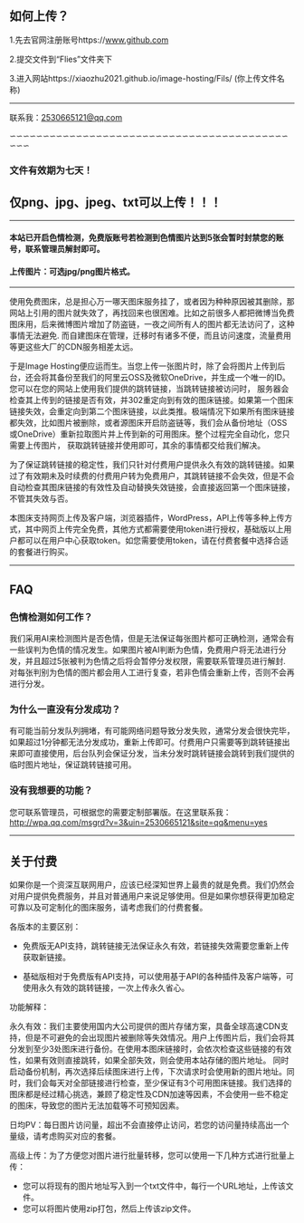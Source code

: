 

## 如何上传？

1.先去官网注册账号https://www.github.com



2.提交文件到“Flies”文件夹下



3.进入网站https://xiaozhu2021.github.io/image-hosting/Fils/ (你上传文件名称)

-----------------------------

联系我：2530665121@qq.com

∽∽∽∽∽∽∽∽∽∽∽∽∽∽∽∽∽∽∽∽∽∽∽∽∽∽∽∽∽∽∽∽∽∽∽∽∽∽∽∽∽∽∽∽∽

### 文件有效期为七天！
## 仅png、jpg、jpeg、txt可以上传！！！


---------------------------

#### 本站已开启色情检测，免费版账号若检测到色情图片达到5张会暂时封禁您的账号，联系管理员解封即可。

#### 上传图片：可选jpg/png图片格式。

--------------------

使用免费图床，总是担心万一哪天图床服务挂了，或者因为种种原因被其删除，那网站上引用的图片就失效了，再找回来也很困难。比如之前很多人都把微博当免费图床用，后来微博图片增加了防盗链，一夜之间所有人的图片都无法访问了，这种事情无法避免.
而自建图床在管理，迁移时有诸多不便，而且访问速度，流量费用等更这些大厂的CDN服务相差太远。

于是Image Hosting便应运而生。当您上传一张图片时，除了会将图片上传到后台，还会将其备份至我们的阿里云OSS及微软OneDrive，并生成一个唯一的ID。您可以在您的网站上使用我们提供的跳转链接，当跳转链接被访问时，
服务器会检查其上传到的链接是否有效，并302重定向到有效的图床链接。如果第一个图床链接失效，会重定向到第二个图床链接，以此类推。极端情况下如果所有图床链接都失效，比如图片被删除，或者源图床开启防盗链等，我们会从备份地址（OSS或OneDrive）重新拉取图片并上传到新的可用图床。整个过程完全自动化，您只需要上传图片，
获取跳转链接并使用即可，其余的事情都交给我们解决。

为了保证跳转链接的稳定性，我们只针对付费用户提供永久有效的跳转链接。如果过了有效期未及时续费的付费用户转为免费用户，其跳转链接不会失效，但是不会自动检查其图床链接的有效性及自动替换失效链接，会直接返回第一个图床链接，不管其失效与否。

本图床支持网页上传及客户端，浏览器插件，WordPress，API上传等多种上传方式，其中网页上传完全免费，其他方式都需要使用token进行授权，基础版以上用户都可以在用户中心获取token。如您需要使用token，请在付费套餐中选择合适的套餐进行购买。

------------------------
## FAQ

### 色情检测如何工作？
我们采用AI来检测图片是否色情，但是无法保证每张图片都可正确检测，通常会有一些误判为色情的情况发生。如果图片被AI判断为色情，免费用户将无法进行分发，并且超过5张被判为色情之后将会暂停分发权限，需要联系管理员进行解封.
对每张判别为色情的图片都会用人工进行复查，若非色情会重新上传，否则不会再进行分发。

### 为什么一直没有分发成功？
有可能当前分发队列拥堵，有可能网络问题导致分发失败，通常分发会很快完毕，如果超过1分钟都无法分发成功，重新上传即可。付费用户只需要等到跳转链接出来即可直接使用，后台队列会保证分发，当未分发时跳转链接会跳转到我们提供的临时图片地址，保证跳转链接可用。

### 没有我想要的功能？
您可联系管理员，可根据您的需要定制部署版。在这里联系我：  http://wpa.qq.com/msgrd?v=3&uin=2530665121&site=qq&menu=yes

--------------------------
## 关于付费

如果你是一个资深互联网用户，应该已经深知世界上最贵的就是免费。我们仍然会对用户提供免费服务，并且对普通用户来说足够使用。但是如果你想获得更加稳定可靠以及可定制化的图床服务，请考虑我们的付费套餐。

各版本的主要区别：

* 免费版无API支持，跳转链接无法保证永久有效，若链接失效需要您重新上传获取新链接。

* 基础版相对于免费版有API支持，可以使用基于API的各种插件及客户端等，可使用永久有效的跳转链接，一次上传永久省心。

功能解释：

永久有效：我们主要使用国内大公司提供的图片存储方案，具备全球高速CDN支持，但是不可避免的会出现图片被删除等失效情况。用户上传图片后，我们会将其分发到至少3处图床进行备份。在使用本图床链接时，会依次检查这些链接的有效性，如果有效则直接跳转，如果全部失效，则会使用本站存储的图片地址。
同时启动备份机制，再次选择后续图床进行上传，下次请求时会使用新的图片地址。同时，我们会每天对全部链接进行检查，至少保证有3个可用图床链接。我们选择的图床都是经过精心挑选，兼顾了稳定性及CDN加速等因素，不会使用一些不稳定的图床，导致您的图片无法加载等不可预知因素。

日均PV：每日图片访问量，超出不会直接停止访问，若您的访问量持续高出一个量级，请考虑购买对应的套餐。

高级上传：为了方便您对图片进行批量转移，您可以使用一下几种方式进行批量上传：

* 您可以将现有的图片地址写入到一个txt文件中，每行一个URL地址，上传该文件。
* 您可以将图片使用zip打包，然后上传该zip文件。

